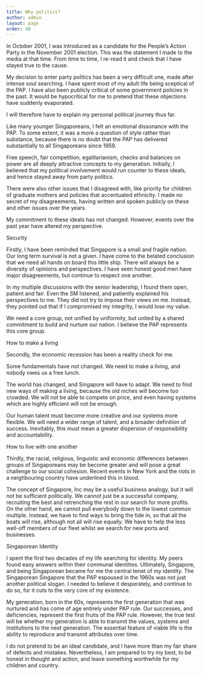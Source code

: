 ```yaml
---
title: Why politics?
author: admin
layout: page
order: 40
---
```

<p>In October 2001, I was introduced as a candidate for the People&#8217;s Action Party in the November 2001 election. This was the statement I made to the media at that time. From time to time, I re-read it and check that I have stayed true to the cause.</p>

<p>My decision to enter party politics has been a very difficult one, made after intense soul searching. I have spent most of my adult life being sceptical of the PAP. I have also been publicly critical of some government policies in the past. It would be hypocritical for me to pretend that these objections have suddenly evaporated.</p>

<p>I will therefore have to explain my personal political journey thus far.</p>

<p>Like many younger Singaporeans, I felt an emotional dissonance with the PAP. To some extent, it was a more a question of style rather than substance, because there is no doubt that the PAP has delivered substantially to all Singaporeans since 1959.</p>

<p>Free speech, fair competition, egalitarianism, checks and balances on power are all deeply attractive concepts to my generation. Initially, I believed that my political involvement would run counter to these ideals, and hence stayed away from party politics.</p>

<p>There were also other issues that I disagreed with, like priority for children of graduate mothers and policies that accentuated ethnicity. I made no secret of my disagreements, having written and spoken publicly on these and other issues over the years.</p>

<p>My commitment to these ideals has not changed. However, events over the past year have altered my perspective.</p>

<p>Security</p>

<p>Firstly, I have been reminded that Singapore is a small and fragile nation. Our long term survival is not a given. I have come to the belated conclusion that we need all hands on board this little ship. There will always be a diversity of opinions and perspectives. I have seen honest good men have major disagreements, but continue to respect one another.</p>

<p>In my multiple discussions with the senior leadership, I found them open, patient and fair. Even the SM listened, and patiently explained his perspectives to me. They did not try to impose their views on me. Instead, they pointed out that if I compromised my integrity, I would lose my value.</p>

<p>We need a core group, not unified by uniformity, but united by a shared commitment to build and nurture our nation. I believe the PAP represents this core group.</p>

<p>How to make a living</p>

<p>Secondly, the economic recession has been a reality check for me.</p>

<p>Some fundamentals have not changed. We need to make a living, and nobody owes us a free lunch.</p>

<p>The world has changed, and Singapore will have to adapt. We need to find new ways of making a living, because the old niches will become too crowded. We will not be able to compete on price, and even having systems which are highly efficient will not be enough.</p>

<p>Our human talent must become more creative and our systems more flexible. We will need a wider range of talent, and a broader definition of success. Inevitably, this must mean a greater dispersion of responsibility and accountability.</p>

<p>How to live with one another</p>

<p>Thirdly, the racial, religious, linguistic and economic differences between groups of Singaporeans may be become greater and will pose a great challenge to our social cohesion. Recent events in New York and the riots in a neighbouring country have underlined this in blood.</p>

<p>The concept of Singapore, Inc may be a useful business analogy, but it will not be sufficient politically. We cannot just be a successful company, recruiting the best and retrenching the rest in our search for more profits. On the other hand, we cannot pull everybody down to the lowest common multiple. Instead, we have to find ways to bring the tide in, so that all the boats will rise, although not all will rise equally. We have to help the less well-off members of our fleet whilst we search for new ports and businesses.</p>

<p>Singaporean Identity</p>

<p>I spent the first two decades of my life searching for identity. My peers found easy answers within their communal identities. Ultimately, Singapore, and being Singaporean became for me the central tenet of my identity. The Singaporean Singapore that the PAP espoused in the 1960s was not just another political slogan. I needed to believe it desperately, and continue to do so, for it cuts to the very core of my existence.</p>

<p>My generation, born in the 60s, represents the first generation that was nurtured and has come of age entirely under PAP rule. Our successes, and deficiencies, represent the first fruits of the PAP rule. However, the true test will be whether my generation is able to transmit the values, systems and institutions to the next generation. The essential feature of viable life is the ability to reproduce and transmit attributes over time.</p>

<p>I do not pretend to be an ideal candidate, and I have more than my fair share of defects and mistakes. Nevertheless, I am prepared to try my best, to be honest in thought and action, and leave something worthwhile for my children and country.</p>
